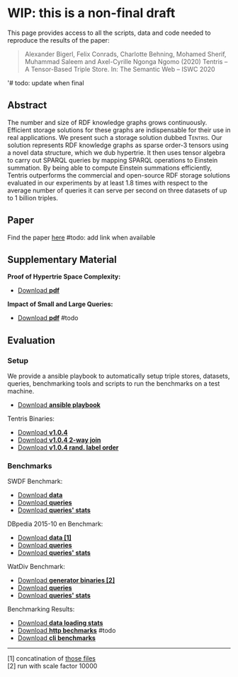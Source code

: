 # WIP: this is a non-final draft
This page provides access to all the scripts, data and code needed to reproduce the results of the  paper:

> Alexander Bigerl, Felix Conrads, Charlotte Behning, Mohamed Sherif, Muhammad Saleem and Axel-Cyrille Ngonga Ngomo (2020) Tentris – A Tensor-Based Triple Store. In: The Semantic Web – ISWC 2020

'# todo: update when final

## Abstract

The number and size of RDF knowledge graphs grows continuously. Efficient storage solutions for these graphs are indispensable for their use in real applications. 
We present such a storage solution dubbed <span style="font-variant:small-caps;">Tentris</span>.
Our solution represents RDF knowledge graphs as sparse order-3 tensors using a novel data structure, which we dub hypertrie. 
It then uses tensor algebra to carry out SPARQL queries by mapping SPARQL operations to Einstein summation. 
By being able to compute Einstein summations efficiently, Tentris outperforms the commercial and open-source RDF storage solutions evaluated in our experiments by at least 1.8 times with respect to the average number of queries it can serve per second on three datasets of up to 1 billion triples.

## Paper 

Find the paper [here]() #todo: add link when available

## Supplementary Material

**Proof of Hypertrie Space Complexity:** 
* [Download **pdf**](https://raw.githubusercontent.com/dice-group/iswc2020_tentris/master/pdfs/proof_of_hypertrie_space_complexity.pdf)

**Impact of Small and Large Queries:** 
* [Download **pdf**]() #todo

## Evaluation

### Setup

We provide a ansible playbook to automatically setup triple stores, datasets, queries, benchmarking tools and scripts to run the benchmarks on a test machine.
* [Download **ansible playbook**](https://github.com/dice-group/tentris-paper-benchmarks/releases/tag/v1.0) 
 
Tentris Binaries: 
* [Download **v1.0.4**](https://raw.githubusercontent.com/dice-group/iswc2020_tentris/master/binaries/tentris_1.0.4.zip)
* [Download **v1.0.4 2-way join**](https://raw.githubusercontent.com/dice-group/iswc2020_tentris/master/binaries/tentris_1.0.4_2way_join.zip)
* [Download **v1.0.4 rand. label order**](https://raw.githubusercontent.com/dice-group/iswc2020_tentris/master/binaries/tentris_1.0.4_random_label_order.zip)  

### Benchmarks  

SWDF Benchmark:
* [Download **data**](https://hobbitdata.informatik.uni-leipzig.de/ISWC2020_Tentris/swdf.zip) 
* [Download **queries**](https://raw.githubusercontent.com/dice-group/iswc2020_tentris/master/queries/SWDF-Queries.txt)
* [Download **queries' stats**](https://raw.githubusercontent.com/dice-group/iswc2020_tentris/master/queries/SWDF-Queries.tsv)  

DBpedia 2015-10 en Benchmark: 
* [Download **data \[1\]**](https://hobbitdata.informatik.uni-leipzig.de/ISWC2020_Tentris/dbpedia_2015-10_en_wo-comments_c.nt.zst)
* [Download **queries**](https://raw.githubusercontent.com/dice-group/iswc2020_tentris/master/queries/DBpedia-Queries.txt) 
* [Download **queries' stats**](https://raw.githubusercontent.com/dice-group/iswc2020_tentris/master/queries/DBpedia-Queries.tsv) 
 
WatDiv Benchmark: 
* [Download **generator binaries \[2\]**](https://dsg.uwaterloo.ca/watdiv/watdiv_v06.tar)
* [Download **queries**](https://raw.githubusercontent.com/dice-group/iswc2020_tentris/master/queries/WatDiv-Queries.txt)
* [Download **queries' stats**](https://raw.githubusercontent.com/dice-group/iswc2020_tentris/master/queries/WatDiv-Queries.tsv)  

Benchmarking Results: 
* [Download **data loading stats**](https://raw.githubusercontent.com/dice-group/iswc2020_tentris/master/measurements/dataset_loading_stats.tsv)
* [Download **http bechmarks**]() #todo
* [Download **cli benchmarks**](https://raw.githubusercontent.com/dice-group/iswc2020_tentris/master/measurements/CLI_benchmark_results.csv)  

---
\[1\] concatination of [those files](https://raw.githubusercontent.com/dice-group/iswc2020_tentris/master/datasets/DBpedia-2015-10-en_links.txt)  
\[2\] run with scale factor 10000

